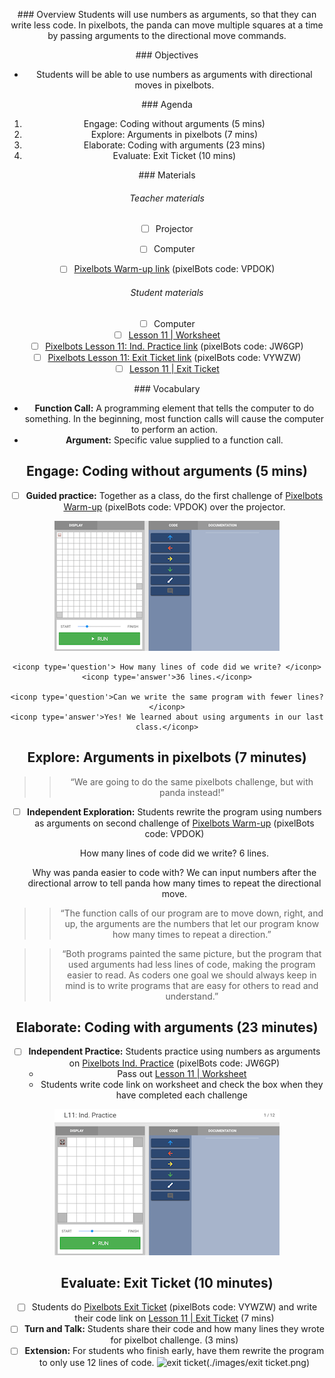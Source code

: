 <header title='Coding with Arguments in pixelBots' subtitle='Lesson 11'/>

<notable>

<iconp src='/icons/activity.png'>### Overview</iconp>
Students will use numbers as arguments, so that they can write less code. In pixelbots, the panda can move multiple squares at a time by passing arguments to the directional move commands.


<iconp src='/icons/objectives.png'>### Objectives</iconp>

- Students will be able to use numbers as arguments with directional moves in pixelbots.

<iconp src='/icons/agenda.png'>### Agenda</iconp>

1. Engage: Coding without arguments (5 mins)
2. Explore: Arguments in pixelbots (7 mins)
3. Elaborate: Coding with arguments (23 mins)
4. Evaluate: Exit Ticket (10 mins)

<note>

<iconp src='/icons/materials.png'>### Materials</iconp>

###### Teacher materials
- [ ] Projector
- [ ] Computer
- [ ] [Pixelbots Warm-up link][warm-up] (pixelBots code: VPDOK)


###### Student materials
- [ ] Computer
- [ ] [Lesson 11 | Worksheet][worksheet]
- [ ] [Pixelbots Lesson 11: Ind. Practice link][practice] (pixelBots code: JW6GP)
- [ ] [Pixelbots Lesson 11: Exit Ticket link][exit ticket] (pixelBots code: VYWZW)
- [ ] [Lesson 11 | Exit Ticket][worksheet2]

<iconp src='/icons/vocab.png'>### Vocabulary</iconp>

- **Function Call:** A programming element that tells the computer to do something. In the beginning, most function calls will cause the computer to perform an action.
- **Argument:** Specific value supplied to a function call.

</note>

<pagebreak/>

## Engage: Coding without arguments (5 mins)

- [ ] **Guided practice:** Together as a class, do the first challenge of [Pixelbots Warm-up][warm-up] (pixelBots code: VPDOK) over the projector.

<note>![engage](./images/engage.png)</note>

	<iconp type='question'> How many lines of code did we write? </iconp>
	<iconp type='answer'>36 lines.</iconp>

	<iconp type='question'>Can we write the same program with fewer lines?</iconp>
	<iconp type='answer'>Yes! We learned about using arguments in our last class.</iconp>


## Explore: Arguments in pixelbots (7 minutes)

>>“We are going to do the same pixelbots challenge, but with panda instead!”

- [ ] **Independent Exploration:** Students rewrite the program using numbers as arguments on second challenge of [Pixelbots Warm-up][warm-up] (pixelBots code: VPDOK)

	<iconp type='question'> How many lines of code did we write? </iconp>
	<iconp type='answer'>6 lines.</iconp>

	<iconp type='question'>Why was panda easier to code with?</iconp>
	<iconp type='answer'>We can input numbers after the directional arrow to tell panda how many times to repeat the directional move.</iconp>

>> “The function calls of our program are to move down, right, and up, the arguments are the numbers that let our program know how many times to repeat a direction.”

>>“Both programs painted the same picture, but the program that used arguments had less lines of code, making the program easier to read. As coders one goal we should always keep in mind is to write programs that are easy for others to read and understand.”

## Elaborate: Coding with arguments (23 minutes)

- [ ] **Independent Practice:** Students practice using numbers as arguments on [Pixelbots Ind. Practice][practice] (pixelBots code: JW6GP)
	- Pass out [Lesson 11 | Worksheet][worksheet]
	- Students write code link on worksheet and check the box when they have completed each challenge

<note>![elaborate](./images/elaborate.png)</note>

## Evaluate: Exit Ticket (10 minutes)
- [ ] Students do [Pixelbots Exit Ticket][exit ticket] (pixelBots code: VYWZW) and write their code link on [Lesson 11 | Exit Ticket][worksheet2] (7 mins)
- [ ] **Turn and Talk:** Students share their code and how many lines they wrote for pixelbot challenge. (3 mins)
- [ ] **Extension:** For students who finish early, have them rewrite the program to only use 12 lines of code.
<note>![exit ticket](./images/exit ticket.png)</note>

</notable>

[worksheet]: ../../worksheets/lesson11-worksheet.pdf
[worksheet2]: ../../worksheets/lesson11-wrapup.pdf
[warm-up]: http://www.pixelbots.io/VPDOK
[practice]: http://www.pixelbots.io/JW6GP
[exit ticket]: http://www.pixelbots.io/VYWZW
